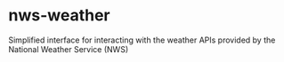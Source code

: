 nws-weather
===========

Simplified interface for interacting with the weather APIs provided by the National Weather Service (NWS)